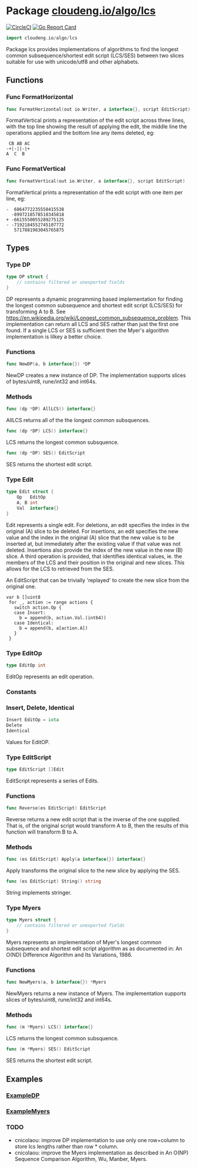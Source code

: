 # Package [cloudeng.io/algo/lcs](https://pkg.go.dev/cloudeng.io/algo/lcs?tab=doc)
[![CircleCI](https://circleci.com/gh/cloudengio/go.gotools.svg?style=svg)](https://circleci.com/gh/cloudengio/go.gotools) [![Go Report Card](https://goreportcard.com/badge/cloudeng.io/algo/lcs)](https://goreportcard.com/report/cloudeng.io/algo/lcs)

```go
import cloudeng.io/algo/lcs
```

Package lcs provides implementations of algorithms to find the longest
common subsequence/shortest edit script (LCS/SES) between two slices
suitable for use with unicode/utf8 and other alphabets.

## Functions
### Func FormatHorizontal
```go
func FormatHorizontal(out io.Writer, a interface{}, script EditScript)
```
FormatVertical prints a representation of the edit script across three
lines, with the top line showing the result of applying the edit, the middle
line the operations applied and the bottom line any items deleted, eg:

     CB AB AC
    -+|-||-|+
    A  C  B

### Func FormatVertical
```go
func FormatVertical(out io.Writer, a interface{}, script EditScript)
```
FormatVertical prints a representation of the edit script with one item per
line, eg:

    -  6864772235558415538
      -8997218578518345818
    + -6615550055289275125
    - -7192184552745107772
       5717881983045765875



## Types
### Type DP
```go
type DP struct {
	// contains filtered or unexported fields
}
```
DP represents a dynamic programming based implementation for finding the
longest common subsequence and shortest edit script (LCS/SES) for
transforming A to B. See
https://en.wikipedia.org/wiki/Longest_common_subsequence_problem. This
implementation can return all LCS and SES rather than just the first one
found. If a single LCS or SES is sufficient then the Myer's algorithm
implementation is lilkey a better choice.

### Functions

```go
func NewDP(a, b interface{}) *DP
```
NewDP creates a new instance of DP. The implementation supports slices of
bytes/uint8, rune/int32 and int64s.



### Methods

```go
func (dp *DP) AllLCS() interface{}
```
AllLCS returns all of the the longest common subsquences.


```go
func (dp *DP) LCS() interface{}
```
LCS returns the longest common subsquence.


```go
func (dp *DP) SES() EditScript
```
SES returns the shortest edit script.




### Type Edit
```go
type Edit struct {
	Op   EditOp
	A, B int
	Val  interface{}
}
```
Edit represents a single edit. For deletions, an edit specifies the index in
the original (A) slice to be deleted. For insertions, an edit specifies the
new value and the index in the original (A) slice that the new value is to
be inserted at, but immediately after the existing value if that value was
not deleted. Insertions also provide the index of the new value in the new
(B) slice. A third operation is provided, that identifies identical values,
ie. the members of the LCS and their position in the original and new
slices. This allows for the LCS to retrieved from the SES.

An EditScript that can be trivially 'replayed' to create the new slice from
the original one.

    var b []uint8
     for _, action := range actions {
       switch action.Op {
       case Insert:
         b = append(b, action.Val.(int64))
       case Identical:
         b = append(b, a[action.A])
       }
     }


### Type EditOp
```go
type EditOp int
```
EditOp represents an edit operation.

### Constants
### Insert, Delete, Identical
```go
Insert EditOp = iota
Delete
Identical

```
Values for EditOP.




### Type EditScript
```go
type EditScript []Edit
```
EditScript represents a series of Edits.

### Functions

```go
func Reverse(es EditScript) EditScript
```
Reverse returns a new edit script that is the inverse of the one supplied.
That is, of the original script would transform A to B, then the results of
this function will transform B to A.



### Methods

```go
func (es EditScript) Apply(a interface{}) interface{}
```
Apply transforms the original slice to the new slice by applying the SES.


```go
func (es EditScript) String() string
```
String implements stringer.




### Type Myers
```go
type Myers struct {
	// contains filtered or unexported fields
}
```
Myers represents an implementation of Myer's longest common subsequence and
shortest edit script algorithm as as documented in: An O(ND) Difference
Algorithm and Its Variations, 1986.

### Functions

```go
func NewMyers(a, b interface{}) *Myers
```
NewMyers returns a new instance of Myers. The implementation supports slices
of bytes/uint8, rune/int32 and int64s.



### Methods

```go
func (m *Myers) LCS() interface{}
```
LCS returns the longest common subsquence.


```go
func (m *Myers) SES() EditScript
```
SES returns the shortest edit script.






## Examples
### [ExampleDP](https://pkg.go.dev/cloudeng.io/algo/lcs?tab=doc#example-DP)

### [ExampleMyers](https://pkg.go.dev/cloudeng.io/algo/lcs?tab=doc#example-Myers)




### TODO
- cnicolaou: improve DP implementation to use only one row+column to
store lcs lengths rather than row * column.
- cnicolaou: improve the Myers implementation as described in
An O(NP) Sequence Comparison Algorithm, Wu, Manber, Myers.




